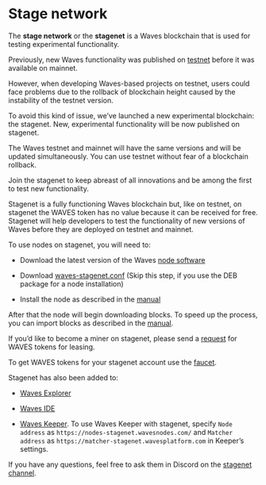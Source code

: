 # Stage network

The **stage network** or the **stagenet** is a Waves blockchain that is used for testing experimental functionality.

Previously, new Waves functionality was published on [testnet](/en/blockchain/blockchain-network/test-network) before it was available on mainnet.

However, when developing Waves-based projects on testnet, users could face problems due to the rollback of blockchain height caused by the instability of the testnet version.

To avoid this kind of issue, we’ve launched a new experimental blockchain: the stagenet. New, experimental functionality will be now published on stagenet.

The Waves testnet and mainnet will have the same versions and will be updated simultaneously. You can use testnet without fear of a blockchain rollback.

Join the stagenet to keep abreast of all innovations and be among the first to test new functionality.

Stagenet is a fully functioning Waves blockchain but, like on testnet, on stagenet the WAVES token has no value because it can be received for free. Stagenet will help developers to test the functionality of new versions of Waves before they are deployed on testnet and mainnet.

To use nodes on stagenet, you will need to:

* Download the latest version of the Waves [node software](https://github.com/wavesplatform/Waves/releases)

* Download [waves-stagenet.conf](https://github.com/wavesplatform/Waves/blob/master/node/waves-stagenet.conf) (Skip this step, if you use the DEB package for a node installation)

* Install the node as described in the [manual](/en/waves-node/how-to-install-a-node/how-to-install-a-node)

After that the node will begin downloading blocks. To speed up the process, you can import blocks as described in the [manual](/en/waves-node/options-for-getting-actual-blockchain).

If you’d like to become a miner on stagenet, please send a [request](https://wavesplatform.atlassian.net/servicedesk/customer/portal/11/create/178) for WAVES tokens for leasing.

To get WAVES tokens for your stagenet account use the [faucet](https://stagenet.wavesexplorer.com/stagenet/faucet).

Stagenet has also been added to:

* [Waves Explorer](https://stagenet.wavesexplorer.com/stagenet)

* [Waves IDE](https://ide-stagenet.wavesplatform.com)

* [Waves Keeper](/en/ecosystem/waves-keeper). To use Waves Keeper with stagenet, specify `Node address` as `https://nodes-stagenet.wavesnodes.com/` and `Matcher address` as `https://matcher-stagenet.wavesplatform.com` in Keeper’s settings.

If you have any questions, feel free to ask them in Discord on the [stagenet channel](https://discordapp.com/channels/420933539375087617/615843628618612746).
